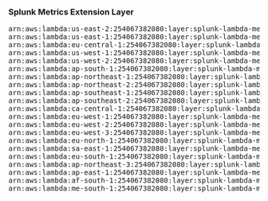 <h3>Splunk Metrics Extension Layer</h3>

<pre>
arn:aws:lambda:us-east-2:254067382080:layer:splunk-lambda-metrics:137
arn:aws:lambda:us-east-1:254067382080:layer:splunk-lambda-metrics:11
arn:aws:lambda:eu-central-1:254067382080:layer:splunk-lambda-metrics:11
arn:aws:lambda:us-west-1:254067382080:layer:splunk-lambda-metrics:11
arn:aws:lambda:us-west-2:254067382080:layer:splunk-lambda-metrics:11
arn:aws:lambda:ap-south-1:254067382080:layer:splunk-lambda-metrics:11
arn:aws:lambda:ap-northeast-1:254067382080:layer:splunk-lambda-metrics:11
arn:aws:lambda:ap-northeast-2:254067382080:layer:splunk-lambda-metrics:11
arn:aws:lambda:ap-southeast-1:254067382080:layer:splunk-lambda-metrics:11
arn:aws:lambda:ap-southeast-2:254067382080:layer:splunk-lambda-metrics:11
arn:aws:lambda:ca-central-1:254067382080:layer:splunk-lambda-metrics:11
arn:aws:lambda:eu-west-1:254067382080:layer:splunk-lambda-metrics:11
arn:aws:lambda:eu-west-2:254067382080:layer:splunk-lambda-metrics:11
arn:aws:lambda:eu-west-3:254067382080:layer:splunk-lambda-metrics:11
arn:aws:lambda:eu-north-1:254067382080:layer:splunk-lambda-metrics:11
arn:aws:lambda:sa-east-1:254067382080:layer:splunk-lambda-metrics:11
arn:aws:lambda:eu-south-1:254067382080:layer:splunk-lambda-metrics:11
arn:aws:lambda:ap-northeast-3:254067382080:layer:splunk-lambda-metrics:11
arn:aws:lambda:ap-east-1:254067382080:layer:splunk-lambda-metrics:11
arn:aws:lambda:af-south-1:254067382080:layer:splunk-lambda-metrics:11
arn:aws:lambda:me-south-1:254067382080:layer:splunk-lambda-metrics:11
</pre>
